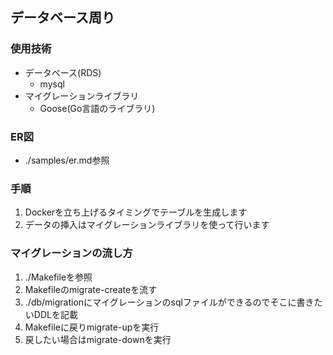 ## データベース周り
### 使用技術
  - データベース(RDS)
    - mysql
  - マイグレーションライブラリ
    - Goose(Go言語のライブラリ)
### ER図
  - ./samples/er.md参照
### 手順
  1. Dockerを立ち上げるタイミングでテーブルを生成します
  2. データの挿入はマイグレーションライブラリを使って行います

### マイグレーションの流し方
  1. ./Makefileを参照
  2. Makefileのmigrate-createを流す
  3. ./db/migrationにマイグレーションのsqlファイルができるのでそこに書きたいDDLを記載
  4. Makefileに戻りmigrate-upを実行
  5. 戻したい場合はmigrate-downを実行


  